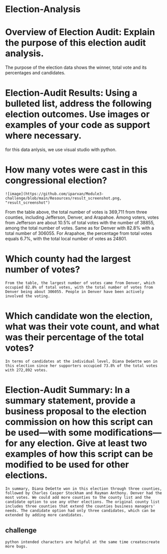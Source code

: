 # Election-Analysis
# Overview of Election Audit: Explain the purpose of this election audit analysis.
The purpose of the election data shows the winner, total vote and its percentages and candidates.
# Election-Audit Results: Using a bulleted list, address the following election outcomes. Use images or examples of your code as support where necessary.
for this data anlysis, we use visual studio with python. 
# How many votes were cast in this congressional election?
    ![image](https://github.com/iparxan/Module3-challenge/blob/main/Resources/result_screenshot.png, "result_screenshot")
From the table above, the total number of votes is 369,711 from three counties, including Jefferson, Denver, and Arapahoe. Among voters, votes from Jefferson are about 10.5% of total votes with the number of 38855, among the total number of votes. Same as for Denver with 82.8% with a total number of 306055. For Arapahoe, the percentage from total votes equals 6.7%, with the total local number of votes as 24801. 

# Which county had the largest number of votes?
    From the table, the largest number of votes came from Denver, which occupied 82.8% of total votes, with the total number of votes from Denver being about 306055. People in Denver have been actively involved the voting.
# Which candidate won the election, what was their vote count, and what was their percentage of the total votes?
    In terms of candidates at the individual level, Diana DeGette won in this election since her supporters occupied 73.8% of the total votes with 272,892 votes. 
# Election-Audit Summary: In a summary statement, provide a business proposal to the election commission on how this script can be used—with some modifications—for any election. Give at least two examples of how this script can be modified to be used for other elections.
    In summary, Diana DeGette won in this election through three counties, followed by Charles Casper Stockham and Rayman Anthony. Denver had the most votes. We could add more counties to the county list and the candidate option to use any other elections. The original county list includes three counties that extend the counties business managers' needs. The candidate option had only three candidates, which can be extended by adding more candidates.
## challenge 
    python intended characters are helpful at the same time createscreate more bugs.
